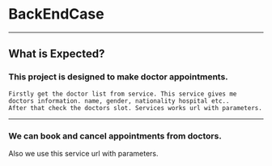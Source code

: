 # BackEndCase
---
## What is Expected?

### This project is designed to make doctor appointments. 
	Firstly get the doctor list from service. This service gives me doctors information. name, gender, nationality hospital etc..
	After that check the doctors slot. Services works url with parameters.
	
---
### We can book and cancel appointments from doctors. 
Also we use this service url with parameters.